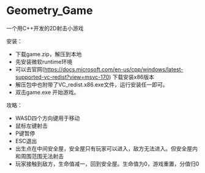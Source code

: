 # Geometry_Game

一个用C++开发的2D射击小游戏

安装：
- 下载game.zip，解压到本地
- 先安装微软runtime环境
- 可以去官网(https://docs.microsoft.com/en-us/cpp/windows/latest-supported-vc-redist?view=msvc-170) 下载安装x86版本
- 解压包中也附带了VC_redist.x86.exe文件，运行安装任一即可。
- 双击game.exe 开始游戏。

攻略：
- WASD四个方向键用于移动
- 鼠标左键射击
- P键暂停
- ESC退出
- 出生点在中间安全屋，安全屋只有玩家可以进入，敌方无法进入。但安全屋内和周围范围无法射击
- 玩家接触到敌方，生命值减一，回到安全屋。生命值为0，游戏重置，分值归0
